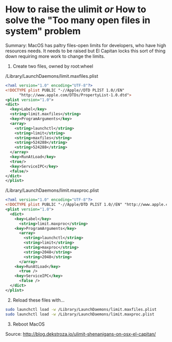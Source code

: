 # How to raise the ulimit _or_ How to solve the "Too many open files in system" problem

Summary: MacOS has paltry files-open limits for developers, who have high resources needs. It needs to be raised but El Capitan locks this sort of thing down requiring more work to change the limits.

1. Create two files, owned by root:wheel

  /Library/LaunchDaemons/limit.maxfiles.plist

  ```xml
<?xml version="1.0" encoding="UTF-8"?>  
<!DOCTYPE plist PUBLIC "-//Apple//DTD PLIST 1.0//EN"  
        "http://www.apple.com/DTDs/PropertyList-1.0.dtd">
<plist version="1.0">  
  <dict>
    <key>Label</key>
    <string>limit.maxfiles</string>
    <key>ProgramArguments</key>
    <array>
      <string>launchctl</string>
      <string>limit</string>
      <string>maxfiles</string>
      <string>524288</string>
      <string>524288</string>
    </array>
    <key>RunAtLoad</key>
    <true/>
    <key>ServiceIPC</key>
    <false/>
  </dict>
</plist>
```

  /Library/LaunchDaemons/limit.maxproc.plist

  ```xml
<?xml version="1.0" encoding="UTF-8"?>  
<!DOCTYPE plist PUBLIC "-//Apple/DTD PLIST 1.0//EN" "http://www.apple.com/DTDs/PropertyList-1.0.dtd">  
  <plist version="1.0">
    <dict>
      <key>Label</key>
        <string>limit.maxproc</string>
      <key>ProgramArguments</key>
        <array>
          <string>launchctl</string>
          <string>limit</string>
          <string>maxproc</string>
          <string>2048</string>
          <string>2048</string>
        </array>
      <key>RunAtLoad</key>
        <true />
      <key>ServiceIPC</key>
        <false />
    </dict>
  </plist>
```
2. Reload these files with...

  ```bash
  sudo launchctl load -w /Library/LaunchDaemons/limit.maxfiles.plist
  sudo launchctl load -w /Library/LaunchDaemons/limit.maxproc.plist
  ```
3. Reboot MacOS

Source: http://blog.dekstroza.io/ulimit-shenanigans-on-osx-el-capitan/

